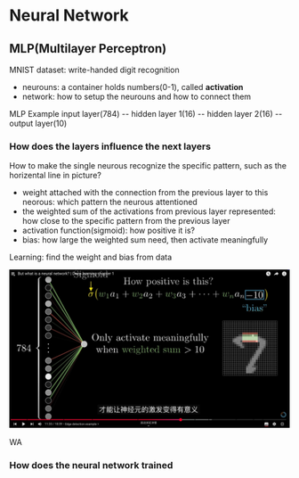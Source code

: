# Neural Network

## MLP(Multilayer Perceptron)

MNIST dataset: write-handed digit recognition

- neurouns: a container holds numbers(0-1), called **activation**
- network: how to setup the neurouns and how to connect them

MLP Example
input layer(784) -- hidden layer 1(16) -- hidden layer 2(16) -- output layer(10)

### How does the layers influence the next layers

How to make the single neurous recognize the specific pattern, such as the horizental line in picture?

- weight attached with the connection from the previous layer to this neorous: which pattern the neurous attentioned
- the weighted sum of the activations from previous layer represented: how close to the specific pattern from the previous layer
- activation function(sigmoid): how positive it is?
- bias: how large the weighted sum need, then activate meaningfully


Learning: find the weight and bias from data

![neural_work](../../../overrides/img/neural_network_influence_01.png)

WA
### How does the neural network  trained  